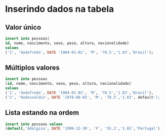# Inserindo dados na tabela

## Valor único
```sql
insert into pessoas(
id, nome, nascimento, sexo, peso, altura, nacionalidade)
values
('1', 'Godofredo', DATE '1984-01-02', 'M', '78.5','1.83','Brasil');
```

## Múltiplos valores
```sql
insert into pessoas
(id, nome, nascimento, sexo, peso, altura, nacionalidade)
values
('1', 'Godofredo', DATE '1984-01-02', 'M', '78.5','1.83','Brasil'),
('2', 'Hudosvaldio', DATE '1978-08-02', 'M', '78.5','1.83', default');
```

## Lista estando na ordem

```sql
insert into pessoas values
(default,'Adalgiza', DATE '1999-12-30', 'F', '55.2','1.65','Portugal');
```
